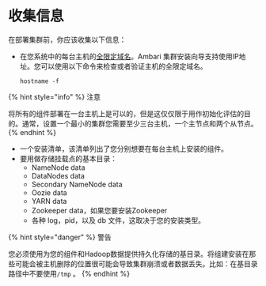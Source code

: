 # 收集信息

在部署集群前，你应该收集以下信息：

* 在您系统中的每台主机的[全限定域名](https://baike.baidu.com/item/FQDN)。Ambari 集群安装向导支持使用IP地址。您可以使用以下命令来检查或者验证主机的全限定域名。

  ```text
  hostname -f 
  ```

{% hint style="info" %}
注意

将所有的组件部署在一台主机上是可以的，但是这仅仅限于用作初始化评估的目的。通常，设置一个最小的集群您需要至少三台主机，一个主节点和两个从节点。
{% endhint %}

* 一个安装清单，该清单列出了您分别想要在每台主机上安装的组件。
* 要用做存储挂载点的基本目录：
  * NameNode data
  * DataNodes data
  * Secondary NameNode data
  * Oozie data
  * YARN data
  * Zookeeper data，如果您要安装Zookeeper
  * 各种 log，pid，以及 db 文件，这取决于您的安装类型。

{% hint style="danger" %}
警告

您必须使用为您的组件和Hadoop数据提供持久化存储的基目录。将组建安装在那些可能会被主机删除的位置很可能会导致集群崩溃或者数据丢失。比如：在基目录路径中不要使用`/tmp` 。
{% endhint %}

